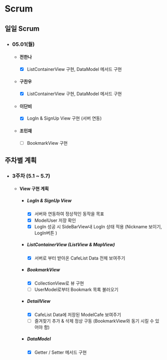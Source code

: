 # Scrum
## 일일 Scrum
  * ### 05.01(월)
    * #### 전한나
      * [x] ListContainerView 구현, DataModel 메서드 구현
    * #### 구찬우
      * [x] ListContainerView 구현, DataModel 메서드 구현
    * #### 이단비
      * [x] LogIn & SignUp View 구현 (서버 연동)
    * #### 조민재
      * [ ] BookmarkView 구현

## 주차별 계획
  * ### 3주차 (5.1 ~ 5.7)
    * #### View 구현 계획
      * ##### LogIn & SignUp View
        * [x] 서버와 연동하여 정상적인 동작을 목표
        * [x] ModelUser 저장 확인
        * [x] LogIn 성공 시 SideBarView내 LogIn 상태 적용 (Nickname 보이기, LogIn버튼 )
      * ##### ListContainerView (ListView & MapView)
        * [x] 서버로 부터 받아온 CafeList Data 전체 보여주기
      * ##### BookmarkView
        * [x] CollectionView로 뷰 구현
        * [ ] UserModel로부터 Bookmark 목록 불러오기
      * ##### DetailView
        * [x] CafeList Data에 저장된 ModelCafe 보여주기
        * [ ] 즐겨찾기 추가 & 삭제 정상 구동 (BookmarkView와 동기 시킬 수 있어야 함)
      * ##### DataModel
        * [x] Getter / Setter 메서드 구현
